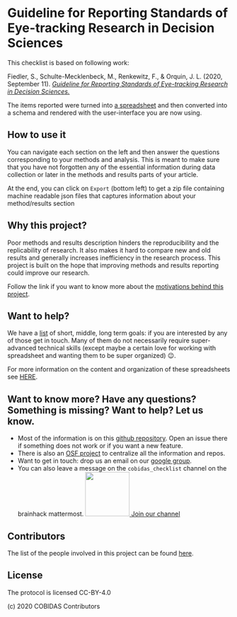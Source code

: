 <div class="container-fluid">
  <h1>Guideline for Reporting Standards of Eye-tracking Research in Decision Sciences</h1>
  <p>This checklist is based on following work:</p>
  <p>
    Fiedler, S., Schulte-Mecklenbeck, M., Renkewitz, F., & Orquin, J. L. (2020, September 11). 
    <a href="https://doi.org/10.31234/osf.io/f6qcy" target="_blank">
        <em>Guideline for Reporting Standards of Eye-tracking Research in Decision Sciences.</em>
    </a>
  </p>

  <p>The items reported were turned into
        <a href="https://docs.google.com/spreadsheets/d/1aQZINzS24oYDgu6PZ8djqZQZ2s2eNs2xP6kyzHokU8o/edit?usp=sharing" target="_blank">a spreadsheet</a> and then converted into a schema and rendered with the user-interface you are
        now using.
  </p>
</div>
</section>

## How to use it

You can navigate each section on the left and then answer the questions
corresponding to your methods and analysis. This is meant to make sure that you
have not forgotten any of the essential information during data collection or
later in the methods and results parts of your article.

At the end, you can click on `Export` (bottom left) to get a zip file containing
machine readable json files that captures information about your method/results
section

## Why this project?

Poor methods and results description hinders the reproducibility and the
replicability of research. It also makes it hard to compare new and old results
and generally increases inefficiency in the research process. This project is
built on the hope that improving methods and results reporting could improve our
research.

Follow the link if you want to know more about the
[motivations behind this project](https://remi-gau.github.io/eCobidas/#motivations).

## Want to help?

We have a [list](https://remi-gau.github.io/eCobidas/#goals) of short, middle,
long term goals: if you are interested by any of those get in touch. Many of
them do not necessarily require super-advanced technical skills (except maybe a
certain love for working with spreadsheet and wanting them to be super
organized) :wink:.

For more information on the content and organization of these spreadsheets see
[HERE](https://remi-gau.github.io/eCobidas/40-spreadsheets/).

## Want to know more? Have any questions? Something is missing? Want to help? Let us know.

- Most of the information is on this
  [github repository](https://github.com/Remi-Gau/COBIDAS_chckls). Open an issue
  there if something does not work or if you want a new feature.
- There is also an [OSF project](https://osf.io/anvqy/) to centralize all the
  information and repos.
- Want to get in touch: drop us an email on our
  [google group](https://groups.google.com/d/forum/cobidas-checklist).
- You can also leave a message on the `cobidas_checklist` channel on the
  brainhack mattermost.
  <a href="https://mattermost.brainhack.org/brainhack/channels/cobidas_checklist"><img src="http://www.mattermost.org/wp-content/uploads/2016/03/logoHorizontal.png" width=100px />
  Join our channel </a>

## Contributors

The list of the people involved in this project can be found
[here](https://github.com/Remi-Gau/eCobidas#contributors-).

## License

The protocol is licensed CC-BY-4.0

(c) 2020 COBIDAS Contributors
